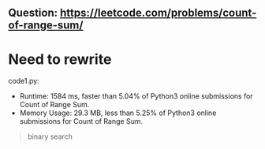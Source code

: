 ## Question: https://leetcode.com/problems/count-of-range-sum/

# Need to rewrite

code1.py:
* Runtime: 1584 ms, faster than 5.04% of Python3 online submissions for Count of Range Sum.
* Memory Usage: 29.3 MB, less than 5.25% of Python3 online submissions for Count of Range Sum.
> binary search